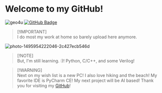 # Welcome to my GitHub!

<p align="left"> 
  <img src="https://komarev.com/ghpvc/?username=geo4u&label=Profile%20views&color=0e75b6&style=flat" alt="geo4u" /> 
<a href="https://github.com/geo4u?tab=followers"><img src="https://img.shields.io/github/followers/geo4u?label=Followers&style=social" alt="GitHub Badge">
</a>
</p>

>[!IMPORTANT]\
>I do most my work at home so barely upload here anymore.

![photo-1495954222046-2c427ecb546d](https://user-images.githubusercontent.com/122688637/217214613-fd9c88f5-ee52-44c6-bc67-6e98c6195078.jpeg)


>[!NOTE]\
>But, I'm still learning. :)!
Python, C/C++, and some Verilog!

>[!WARNING]\
>Next on my wish list is a new PC!
I also love hiking and the beach!
My favorite IDE is PyCharm CE!
My next project will be AI based!
Thank you for visiting my [GitHub](https://github.com/Geo4u/)!

